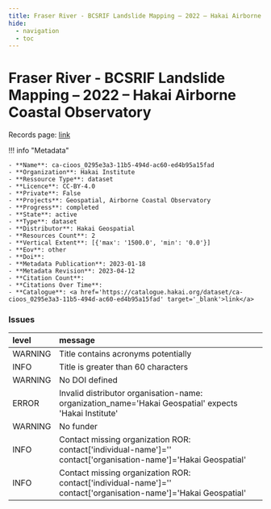 ```yaml
---
title: Fraser River - BCSRIF Landslide Mapping – 2022 – Hakai Airborne Coastal Observatory
hide:
  - navigation
  - toc
---
```


# Fraser River - BCSRIF Landslide Mapping – 2022 – Hakai Airborne Coastal Observatory

Records page: <a href='https://catalogue.hakai.org/dataset/ca-cioos_0295e3a3-11b5-494d-ac60-ed4b95a15fad' target='_blank'>link</a>

<div id='map'></div>

!!! info "Metadata"
    
    - **Name**: ca-cioos_0295e3a3-11b5-494d-ac60-ed4b95a15fad 
    - **Organization**: Hakai Institute 
    - **Ressource Type**: dataset 
    - **Licence**: CC-BY-4.0 
    - **Private**: False 
    - **Projects**: Geospatial, Airborne Coastal Observatory 
    - **Progress**: completed 
    - **State**: active 
    - **Type**: dataset 
    - **Distributor**: Hakai Geospatial 
    - **Resources Count**: 2 
    - **Vertical Extent**: [{'max': '1500.0', 'min': '0.0'}] 
    - **Eov**: other 
    - **Doi**:  
    - **Metadata Publication**: 2023-01-18 
    - **Metadata Revision**: 2023-04-12 
    - **Citation Count**:  
    - **Citations Over Time**:  
    - **Catalogue**: <a href='https://catalogue.hakai.org/dataset/ca-cioos_0295e3a3-11b5-494d-ac60-ed4b95a15fad' target='_blank'>link</a> 

### Issues

| level   | message                                                                                                          |
|:--------|:-----------------------------------------------------------------------------------------------------------------|
| WARNING | Title contains acronyms potentially                                                                              |
| INFO    | Title is greater than 60 characters                                                                              |
| WARNING | No DOI defined                                                                                                   |
| ERROR   | Invalid distributor organisation-name: organization_name='Hakai Geospatial' expects 'Hakai Institute'            |
| WARNING | No funder                                                                                                        |
| INFO    | Contact missing organization ROR:  contact['individual-name']='' contact['organisation-name']='Hakai Geospatial' |
| INFO    | Contact missing organization ROR:  contact['individual-name']='' contact['organisation-name']='Hakai Geospatial' |

<script>
   document.addEventListener("DOMContentLoaded", function() {
    var map = L.map('map').setView([51.505, -125.09], 5);
    L.tileLayer('https://tile.openstreetmap.org/{z}/{x}/{y}.png', {
        maxZoom: 19,
        attribution: '&copy; <a href="http://www.openstreetmap.org/copyright">OpenStreetMap</a>'
    }).addTo(map);
    var geojsonFeature = {
        "type": "Feature",
        "properties": {
            "name" : "Fraser River - BCSRIF Landslide Mapping – 2022 – Hakai Airborne Coastal Observatory"
        },
        "geometry": {'type': 'Polygon', 'coordinates': [[[-121.7, 49.26], [-121.2, 49.26], [-121.2, 50.84], [-121.7, 50.84], [-121.7, 49.26]]]}
    }
    L.geoJSON(geojsonFeature).addTo(map);
   })
</script>